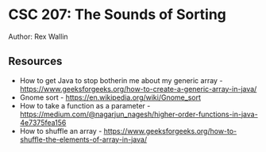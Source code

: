 # CSC 207: The Sounds of Sorting

Author: Rex Wallin

## Resources

*   How to get Java to stop botherin me about my generic array - https://www.geeksforgeeks.org/how-to-create-a-generic-array-in-java/
*   Gnome sort - https://en.wikipedia.org/wiki/Gnome_sort
*   How to take a function as a parameter - https://medium.com/@nagarjun_nagesh/higher-order-functions-in-java-4e7375fea156
*   How to shuffle an array - https://www.geeksforgeeks.org/how-to-shuffle-the-elements-of-array-in-java/